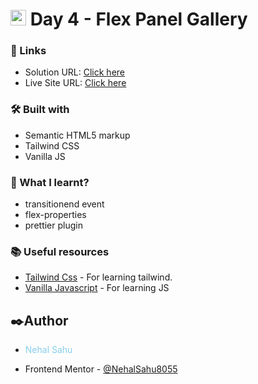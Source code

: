 
#  <img src="https://www.freepnglogos.com/uploads/javascript-png/javascript-vector-logo-yellow-png-transparent-javascript-vector-12.png" width="25"/> Day 4 -  Flex Panel Gallery
 
### 🔗 Links

- Solution URL: [Click here](https://github.com/NehalSahu8055/Day-4-Flex-Panel_Gallery)
- Live Site URL: [Click here](https://flex-panel-gallery-nehal.netlify.app/)


### 🛠️ Built with

- Semantic HTML5 markup
- Tailwind CSS
- Vanilla JS


### 📜 What I learnt?

- transitionend event
- flex-properties
- prettier plugin 



### 📚 Useful resources

- [Tailwind Css](https://tailwindcss.com/) - For learning tailwind.
- [Vanilla Javascript](https://developer.mozilla.org/en-US/docs/Web/JavaScript) - For learning JS

## ✒️Author

- <p style="color:skyblue">Nehal Sahu</p>
- Frontend Mentor - [@NehalSahu8055](https://www.frontendmentor.io/profile/NehalSahu8055)

